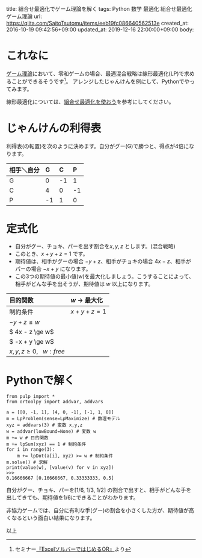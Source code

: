 title: 組合せ最適化でゲーム理論を解く
tags: Python 数学 最適化 組合せ最適化 ゲーム理論
url: https://qiita.com/SaitoTsutomu/items/eeb19fc086640562513e
created_at: 2016-10-19 09:42:56+09:00
updated_at: 2019-12-16 22:00:00+09:00
body:

# これなに
[ゲーム理論](https://ja.wikipedia.org/wiki/%E3%82%B2%E3%83%BC%E3%83%A0%E7%90%86%E8%AB%96)において、零和ゲームの場合、最適混合戦略は線形最適化(LP)で求めることができるそうです[^1]。
アレンジしたじゃんけんを例にして、Pythonでやってみます。

線形最適化については、[組合せ最適化を使おう](http://qiita.com/Tsutomu-KKE@github/items/bfbf4c185ed7004b5721)を参考にしてください。

[^1]: セミナー[『ExcelソルバーではじめるOR』](http://www.orsj.or.jp/activity/seminar2016.html#semi2)より


# じゃんけんの利得表
利得表(の転置)を次のように決めます。自分がグー(G)で勝つと、得点が4倍になります。

相手＼自分|G|C|P
:--|:--|:--|:--
G|0|-1|1
C|4|0|-1
P|-1|1|0

# 定式化

- 自分がグー、チョキ、パーを出す割合を$x, y, z$ とします。(混合戦略)
- このとき、$x+y+z = 1$ です。
- 期待値は、相手がグーの場合 $-y + z$、相手がチョキの場合 $4x - z$、相手がパーの場合 $-x + y$ になります。
- この3つの期待値の最小値($w$)を最大化しましょう。こうすることによって、相手がどんな手を出そうが、期待値は $w$ 以上になります。

目的関数| $w$ → 最大化
:--|:--
制約条件|$x+y+z = 1$
 |$-y + z \ge w$
 |$ 4x - z \ge w$
 |$ -x + y \ge w$
 |$x,y,z \ge 0, ~~~ w: free$

# Pythonで解く

```py3:python
from pulp import *
from ortoolpy import addvar, addvars

a = [[0, -1, 1], [4, 0, -1], [-1, 1, 0]]
m = LpProblem(sense=LpMaximize) # 数理モデル
xyz = addvars(3) # 変数 x,y,z
w = addvar(lowBound=None) # 変数 w
m += w # 目的関数
m += lpSum(xyz) == 1 # 制約条件
for i in range(3):
    m += lpDot(a[i], xyz) >= w # 制約条件
m.solve() # 求解
print(value(w), [value(v) for v in xyz])
>>>
0.16666667 [0.16666667, 0.33333333, 0.5]
```

自分がグー、チョキ、パーを[1/6, 1/3, 1/2] の割合で出すと、相手がどんな手を出してきても、期待値を1/6にできることがわかります。

非協力ゲームでは、自分に有利な手(グー)の割合を小さくした方が、期待値が高くなるという面白い結果になります。

以上

